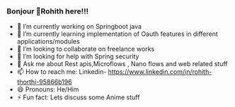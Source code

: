 ### Bonjour 👋Rohith here!!!





- 🔭 I’m currently working on Springboot java
- 🌱 I’m currently learning implementation of Oauth features in different applications/modules
- 👯 I’m looking to collaborate on freelance works
- 🤔 I’m looking for help with Spring security
- 💬 Ask me about Rest apis,Microflows , Nano flows and web related stuff
- 📫 How to reach me: Linkedin- https://www.linkedin.com/in/rohith-thorthi-95866b196
- 😄 Pronouns: He/Him
- ⚡ Fun fact: Lets discuss some Anime stuff

